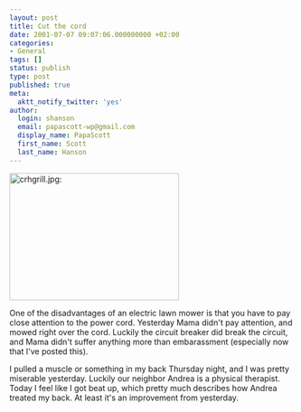 ```yaml
---
layout: post
title: Cut the cord
date: 2001-07-07 09:07:06.000000000 +02:00
categories:
- General
tags: []
status: publish
type: post
published: true
meta:
  aktt_notify_twitter: 'yes'
author:
  login: shanson
  email: papascott-wp@gmail.com
  display_name: PapaScott
  first_name: Scott
  last_name: Hanson
---
```

<p><img src="https://www.papascott.de/wordpress/wp-content/uploads/2001/07/crhgrill.jpg" height="225" width="300" border="0" alt="crhgrill.jpg: " /></p>
<p>One of the disadvantages of an electric lawn mower is that you have to pay close attention to the power cord. Yesterday Mama didn't pay attention, and mowed right over the cord. Luckily the circuit breaker did break the circuit, and Mama didn't suffer anything more than embarassment (especially now that I've posted this).</p>
<p>I pulled a muscle or something in my back Thursday night, and I was pretty miserable yesterday. Luckily our neighbor Andrea is a physical therapist. Today I feel like I got beat up, which pretty much describes how Andrea treated my back. At least it's an improvement from yesterday.</p>
